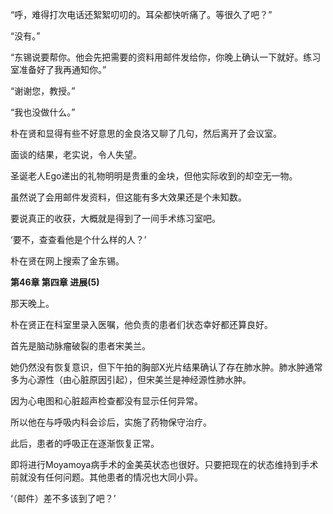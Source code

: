 “呼，难得打次电话还絮絮叨叨的。耳朵都快听痛了。等很久了吧？”

“没有。”

“东锡说要帮你。他会先把需要的资料用邮件发给你，你晚上确认一下就好。练习室准备好了我再通知你。”

“谢谢您，教授。”

“我也没做什么。”

朴在贤和显得有些不好意思的金良洛又聊了几句，然后离开了会议室。

面谈的结果，老实说，令人失望。

圣诞老人Ego递出的礼物明明是贵重的金块，但他实际收到的却空无一物。

虽然说了会用邮件发资料，但这能有多大效果还是个未知数。

要说真正的收获，大概就是得到了一间手术练习室吧。

‘要不，查查看他是个什么样的人？’

朴在贤在网上搜索了金东锡。

**第46章 第四章 进展(5)**

那天晚上。

朴在贤正在科室里录入医嘱，他负责的患者们状态幸好都还算良好。

首先是脑动脉瘤破裂的患者宋美兰。

她仍然没有恢复意识，但下午拍的胸部X光片结果确认了存在肺水肿。肺水肿通常多为心源性（由心脏原因引起），但宋美兰是神经源性肺水肿。

因为心电图和心脏超声检查都没有显示任何异常。

所以他在与呼吸内科会诊后，实施了药物保守治疗。

此后，患者的呼吸正在逐渐恢复正常。

即将进行Moyamoya病手术的金美英状态也很好。只要把现在的状态维持到手术前就没有任何问题。其他患者的情况也大同小异。

‘（邮件）差不多该到了吧？’